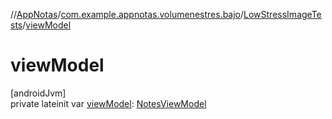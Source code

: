 //[AppNotas](../../../index.md)/[com.example.appnotas.volumenestres.bajo](../index.md)/[LowStressImageTests](index.md)/[viewModel](view-model.md)

# viewModel

[androidJvm]\
private lateinit var [viewModel](view-model.md): [NotesViewModel](../../com.example.appnotas.database/-notes-view-model/index.md)
